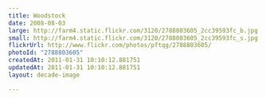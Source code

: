 ```yaml
---
title: Woodstock
date: 2008-08-03
large: http://farm4.static.flickr.com/3120/2788803605_2cc39593fc_b.jpg
small: http://farm4.static.flickr.com/3120/2788803605_2cc39593fc_s.jpg
flickrUrl: http://www.flickr.com/photos/pftqg/2788803605/
photoId: "2788803605"
createdAt: 2011-01-31 10:10:12.881751
updatedAt: 2011-01-31 10:10:12.881751
layout: decade-image

---
```


